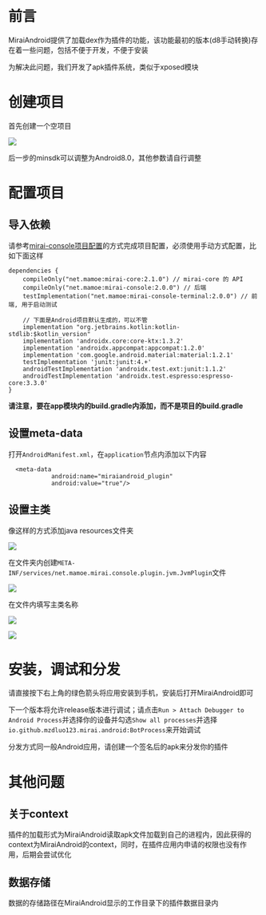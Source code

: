# 前言

MiraiAndroid提供了加载dex作为插件的功能，该功能最初的版本(d8手动转换)存在着一些问题，包括不便于开发，不便于安装

为解决此问题，我们开发了apk插件系统，类似于xposed模块

# 创建项目

首先创建一个空项目

![](https://cdn.jsdelivr.net/gh/mzdluo123/blog_imgs/img/20210127201037.png)

后一步的minsdk可以调整为Android8.0，其他参数请自行调整

# 配置项目

## 导入依赖

请参考[mirai-console项目配置](https://github.com/mamoe/mirai-console/blob/master/docs/ConfiguringProjects.md)的方式完成项目配置，必须使用手动方式配置，比如下面这样

```
dependencies {
    compileOnly("net.mamoe:mirai-core:2.1.0") // mirai-core 的 API
    compileOnly("net.mamoe:mirai-console:2.0.0") // 后端
    testImplementation("net.mamoe:mirai-console-terminal:2.0.0") // 前端, 用于启动测试

    // 下面是Android项目默认生成的，可以不管
    implementation "org.jetbrains.kotlin:kotlin-stdlib:$kotlin_version"
    implementation 'androidx.core:core-ktx:1.3.2'
    implementation 'androidx.appcompat:appcompat:1.2.0'
    implementation 'com.google.android.material:material:1.2.1'
    testImplementation 'junit:junit:4.+'
    androidTestImplementation 'androidx.test.ext:junit:1.1.2'
    androidTestImplementation 'androidx.test.espresso:espresso-core:3.3.0'
}
```

**请注意，要在app模块内的build.gradle内添加，而不是项目的build.gradle**

## 设置meta-data

打开`AndroidManifest.xml`，在`application`节点内添加以下内容

```
  <meta-data
            android:name="miraiandroid_plugin"
            android:value="true"/>
```

## 设置主类

像这样的方式添加java resources文件夹

![](https://cdn.jsdelivr.net/gh/mzdluo123/blog_imgs/img/20210127201829.png)

在文件夹内创建`META-INF/services/net.mamoe.mirai.console.plugin.jvm.JvmPlugin`文件

![](https://cdn.jsdelivr.net/gh/mzdluo123/blog_imgs/img/20210127201930.png)

在文件内填写主类名称

![](https://cdn.jsdelivr.net/gh/mzdluo123/blog_imgs/img/20210127201959.png)


![](https://cdn.jsdelivr.net/gh/mzdluo123/blog_imgs/img/20210127202021.png)


# 安装，调试和分发

请直接按下右上角的绿色箭头将应用安装到手机，安装后打开MiraiAndroid即可

下一个版本将允许release版本进行调试；请点击`Run > Attach Debugger to Android Process`并选择你的设备并勾选`Show all processes`并选择`io.github.mzdluo123.mirai.android:BotProcess`来开始调试

分发方式同一般Android应用，请创建一个签名后的apk来分发你的插件

# 其他问题

## 关于context

插件的加载形式为MiraiAndroid读取apk文件加载到自己的进程内，因此获得的context为MiraiAndroid的context，同时，在插件应用内申请的权限也没有作用，后期会尝试优化

## 数据存储

数据的存储路径在MiraiAndroid显示的工作目录下的插件数据目录内